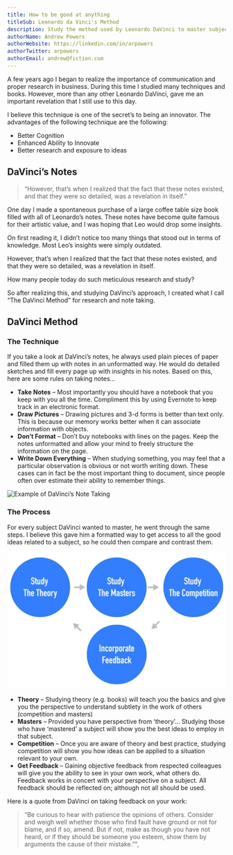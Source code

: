 ```yaml
---
title: How to be good at anything
titleSub: Leonardo da Vinci's Method
description: Study the method used by Leonardo DaVinci to master subjects quickly
authorName: Andrew Powers
authorWebsite: https://linkedin.com/in/arpowers
authorTwitter: arpowers
authorEmail: andrew@fiction.com
---
```


A few years ago I began to realize the importance of communication and proper research in business. During this time I studied many techniques and books. However, more than any other Leonardo DaVinci, gave me an important revelation that I still use to this day.

I believe this technique is one of the secret’s to being an innovator. The advantages of the following technique are the following:

- Better Cognition
- Enhanced Ability to Innovate
- Better research and exposure to ideas

## DaVinci’s Notes

> “However, that’s when I realized that the fact that these notes existed, and that they were so detailed, was a revelation in itself.”

One day I made a spontaneous purchase of a large coffee table size book filled with all of Leonardo’s notes. These notes have become quite famous for their artistic value, and I was hoping that Leo would drop some insights.

On first reading it, I didn’t notice too many things that stood out in terms of knowledge. Most Leo’s insights were simply outdated.

However, that’s when I realized that the fact that these notes existed, and that they were so detailed, was a revelation in itself.

How many people today do such meticulous research and study?

So after realizing this, and studying DaVinci’s approach, I created what I call “The DaVinci Method” for research and note taking.

## DaVinci Method

### The Technique

If you take a look at DaVinci’s notes, he always used plain pieces of paper and filled them up with notes in an unformatted way. He would do detailed sketches and fill every page up with insights in his notes. Based on this, here are some rules on taking notes…

- **Take Notes** – Most importantly you should have a notebook that you keep with you all the time. Compliment this by using Evernote to keep track in an electronic format.
- **Draw Pictures** – Drawing pictures and 3-d forms is better than text only. This is because our memory works better when it can associate information with objects.
- **Don’t Format** – Don’t buy notebooks with lines on the pages. Keep the notes unformatted and allow your mind to freely structure the information on the page.
- **Write Down Everything** – When studying something, you may feel that a particular observation is obvious or not worth writing down. These cases can in fact be the most important thing to document, since people often over estimate their ability to remember things.

![Example of DaVinci’s Note Taking](https://fiction-com.s3.us-west-1.amazonaws.com/5df936e1982d4c002c6b4bbc.jpeg)

### The Process

For every subject DaVinci wanted to master, he went through the same steps. I believe this gave him a formatted way to get access to all the good ideas related to a subject, so he could then compare and contrast them.

![DaVinci Method](./image.jpg)

- **Theory** – Studying theory (e.g. books) will teach you the basics and give you the perspective to understand subtlety in the work of others (competition and masters)
- **Masters** – Provided you have perspective from ‘theory’… Studying those who have ‘mastered’ a subject will show you the best ideas to employ in that subject.
- **Competition** – Once you are aware of theory and best practice, studying competition will show you how ideas can be applied to a situation relevant to your own.
- **Get Feedback** – Gaining objective feedback from respected colleagues will give you the ability to see in your own work, what others do. Feedback works in concert with your perspective on a subject. All feedback should be reflected on; although not all should be used.

Here is a quote from DaVinci on taking feedback on your work:

> “Be curious to hear with patience the opinions of others. Consider and weigh well whether those who find fault have ground or not for blame, and if so, amend. But if not, make as though you have not heard, or if they should be someone you esteem, show them by arguments the cause of their mistake.”",
